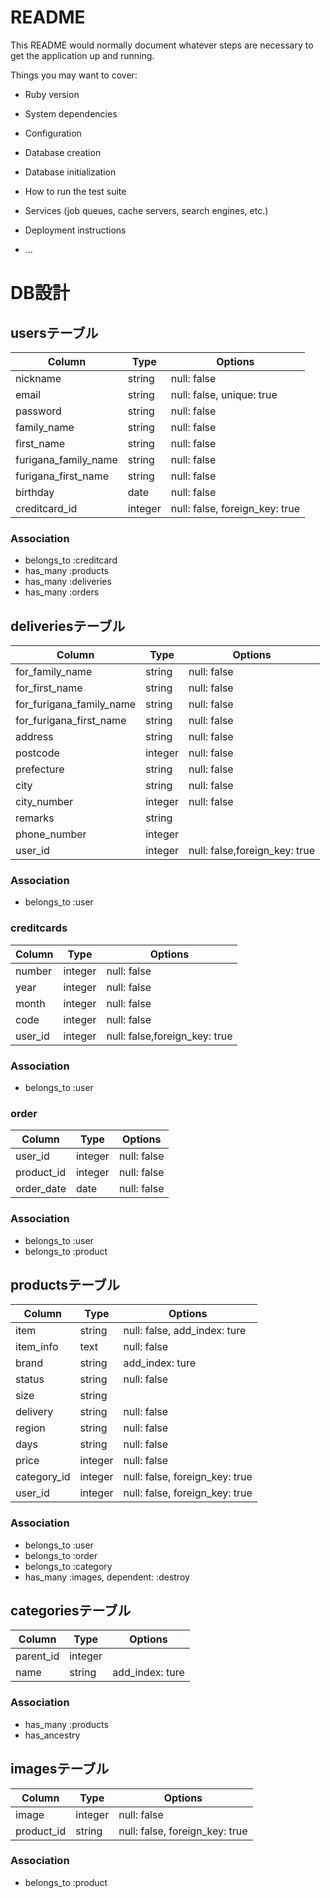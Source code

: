 # README

This README would normally document whatever steps are necessary to get the
application up and running.

Things you may want to cover:

* Ruby version

* System dependencies

* Configuration

* Database creation

* Database initialization

* How to run the test suite

* Services (job queues, cache servers, search engines, etc.)

* Deployment instructions

* ...

# DB設計

## usersテーブル

|Column|Type|Options|
|------|----|-------|
|nickname|string|null: false|
|email|string|null: false, unique: true|
|password|string|null: false|
|family_name|string|null: false|
|first_name|string|null: false|
|furigana_family_name|string|null: false|
|furigana_first_name|string|null: false|
|birthday|date|null: false|
|creditcard_id|integer|null: false, foreign_key: true|

### Association
- belongs_to :creditcard
- has_many :products
- has_many :deliveries
- has_many :orders


## deliveriesテーブル

|Column|Type|Options|
|------|----|-------|
|for_family_name|string|null: false|
|for_first_name|string|null: false|
|for_furigana_family_name|string|null: false|
|for_furigana_first_name|string|null: false|
|address|string|null: false|
|postcode|integer|null: false|
|prefecture|string|null: false|
|city|string|null: false|
|city_number|integer|null: false|
|remarks|string||
|phone_number|integer||
|user_id|integer|null: false,foreign_key: true|

### Association
- belongs_to :user


### creditcards
|Column|Type|Options|
|------|----|-------|
|number|integer|null: false|
|year|integer|null: false|
|month|integer|null: false|
|code|integer|null: false|
|user_id|integer|null: false,foreign_key: true|

### Association
- belongs_to :user


### order
|Column|Type|Options|
|------|----|-------|
|user_id|integer|null: false|
|product_id|integer|null: false|
|order_date|date|null: false|

### Association
- belongs_to :user
- belongs_to :product


## productsテーブル

|Column|Type|Options|
|------|----|-------|
|item|string|null: false, add_index: ture|
|item_info|text|null: false|
|brand|string|add_index: ture|
|status|string|null: false|
|size|string||
|delivery|string|null: false|
|region|string|null: false|
|days|string|null: false|
|price|integer|null: false|
|category_id|integer|null: false, foreign_key: true|
|user_id|integer|null: false, foreign_key: true|

### Association
- belongs_to :user
- belongs_to :order
- belongs_to :category
- has_many :images, dependent: :destroy


## categoriesテーブル

|Column|Type|Options|
|------|----|-------|
|parent_id|integer||
|name|string|add_index: ture|

### Association
- has_many :products
- has_ancestry


## imagesテーブル

|Column|Type|Options|
|------|----|-------|
|image|integer|null: false|
|product_id|string|null: false, foreign_key: true|

### Association
- belongs_to :product
